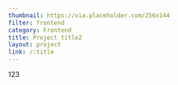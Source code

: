 ```yaml
---
thumbnail: https://via.placeholder.com/256x144
filter: frontend
category: Frontend
title: Project title2
layout: project
link: /:title
---
```

123